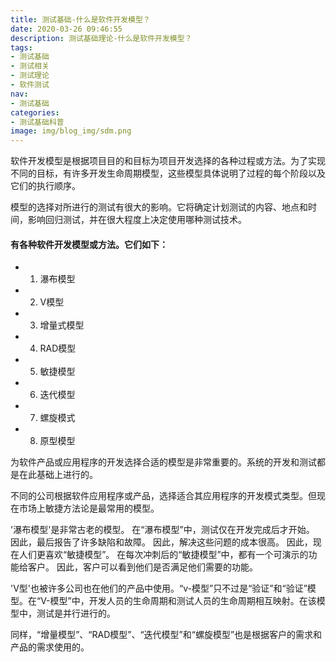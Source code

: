 ```yaml
---
title: 测试基础-什么是软件开发模型？
date: 2020-03-26 09:46:55
description: 测试基础理论-什么是软件开发模型？
tags:
- 测试基础
- 测试相关
- 测试理论
- 软件测试
nav:
- 测试基础
categories:
- 测试基础科普
image: img/blog_img/sdm.png
---
```


软件开发模型是根据项目目的和目标为项目开发选择的各种过程或方法。为了实现不同的目标，有许多开发生命周期模型，这些模型具体说明了过程的每个阶段以及它们的执行顺序。

模型的选择对所进行的测试有很大的影响。它将确定计划测试的内容、地点和时间，影响回归测试，并在很大程度上决定使用哪种测试技术。

#### 有各种软件开发模型或方法。它们如下：
- 1. 瀑布模型
- 2. V模型
- 3. 增量式模型
- 4. RAD模型
- 5. 敏捷模型
- 6. 迭代模型
- 7. 螺旋模式
- 8. 原型模型

为软件产品或应用程序的开发选择合适的模型是非常重要的。系统的开发和测试都是在此基础上进行的。

不同的公司根据软件应用程序或产品，选择适合其应用程序的开发模式类型。但现在市场上敏捷方法论是最常用的模型。

'瀑布模型'是非常古老的模型。 在“瀑布模型”中，测试仅在开发完成后才开始。 因此，最后报告了许多缺陷和故障。 因此，解决这些问题的成本很高。 因此，现在人们更喜欢“敏捷模型”。 在每次冲刺后的“敏捷模型”中，都有一个可演示的功能给客户。 因此，客户可以看到他们是否满足他们需要的功能。

'V型'也被许多公司也在他们的产品中使用。“v-模型”只不过是“验证”和“验证”模型。在“V-模型”中，开发人员的生命周期和测试人员的生命周期相互映射。在该模型中，测试是并行进行的。

同样，“增量模型”、“RAD模型”、“迭代模型”和“螺旋模型”也是根据客户的需求和产品的需求使用的。
